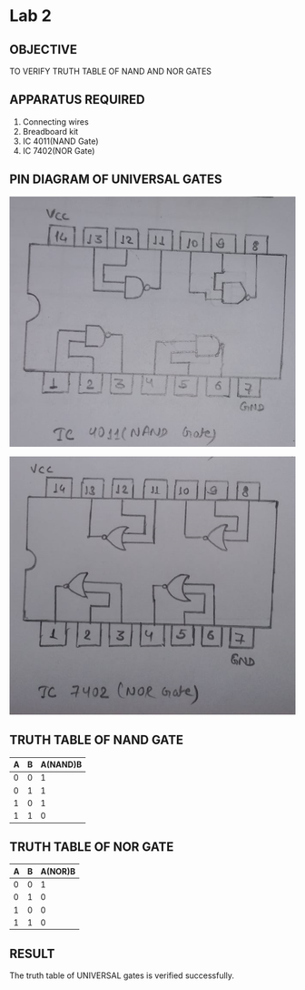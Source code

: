 # Lab 2

## OBJECTIVE

TO VERIFY TRUTH TABLE OF NAND AND NOR GATES

## APPARATUS REQUIRED

1. Connecting wires
2. Breadboard kit
3. IC 4011(NAND Gate)
4. IC 7402(NOR Gate)

## PIN DIAGRAM OF UNIVERSAL GATES

![IC 4011 (NAND Gate)](images/4011.png)

![IC 7402 (NOR Gate)](images/7402.png)

## TRUTH TABLE OF NAND GATE

| A   | B   | A(NAND)B |
| --- | --- | -------- |
| 0   | 0   | 1        |
| 0   | 1   | 1        |
| 1   | 0   | 1        |
| 1   | 1   | 0        |

## TRUTH TABLE OF NOR GATE

| A   | B   | A(NOR)B |
| --- | --- | ------- |
| 0   | 0   | 1       |
| 0   | 1   | 0       |
| 1   | 0   | 0       |
| 1   | 1   | 0       |

## RESULT

The truth table of UNIVERSAL gates is verified successfully.
